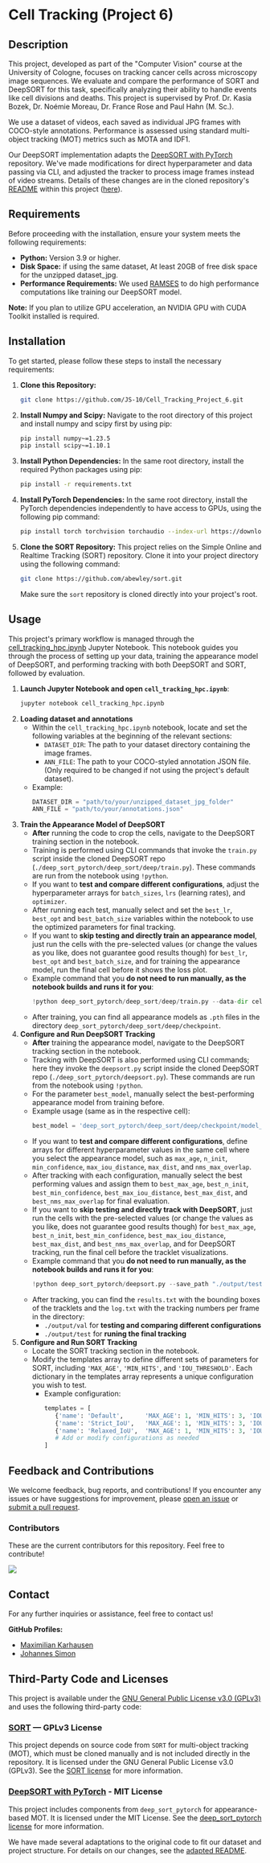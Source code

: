 # Cell Tracking (Project 6)

## Description

This project, developed as part of the "Computer Vision" course at the University of Cologne, focuses on tracking cancer cells across microscopy image sequences. We evaluate and compare the performance of SORT and DeepSORT for this task, specifically analyzing their ability to handle events like cell divisions and deaths. This project is supervised by Prof. Dr. Kasia Bozek, Dr. Noémie Moreau,  Dr. France Rose and Paul Hahn (M. Sc.).

We use a dataset of videos, each saved as individual JPG frames with COCO-style annotations. Performance is assessed using standard multi-object tracking (MOT) metrics such as MOTA and IDF1.

Our DeepSORT implementation adapts the [DeepSORT with PyTorch](https://github.com/ZQPei/deep_sort_pytorch) repository. We've made modifications for direct hyperparameter and data passing via CLI, and adjusted the tracker to process image frames instead of video streams. Details of these changes are in the cloned repository's [README](/deep_sort_pytorch/README.md) within this project ([here](/deep_sort_pytorch/)).

## Requirements

Before proceeding with the installation, ensure your system meets the following requirements:

* **Python:** Version 3.9 or higher.
* **Disk Space:** if using the same dataset, At least 20GB of free disk space for the unzipped dataset_jpg.
* **Performance Requirements:** We used [RAMSES](https://itcc.uni-koeln.de/hpc/hpc/ramses) to do high performance computations like training our DeepSORT model.

**Note:** If you plan to utilize GPU acceleration, an NVIDIA GPU with CUDA Toolkit installed is required. 
    
## Installation

To get started, please follow these steps to install the necessary requirements:

1.  **Clone this Repository:**
    ```bash
    git clone https://github.com/JS-10/Cell_Tracking_Project_6.git
    ```

2.  **Install Numpy and Scipy:**
    Navigate to the root directory of this project and install numpy and scipy first by using pip:
    ```bash
    pip install numpy~=1.23.5
    pip install scipy~=1.10.1
    ```

3.  **Install Python Dependencies:**
    In the same root directory, install the required Python packages using pip:
    ```bash
    pip install -r requirements.txt
    ```

4.  **Install PyTorch Dependencies:**
    In the same root directory, install the PyTorch dependencies independently to have access to GPUs, using the following pip command:
    ```bash
    pip install torch torchvision torchaudio --index-url https://download.pytorch.org/whl/cu126
    ```

5.  **Clone the SORT Repository:**
    This project relies on the Simple Online and Realtime Tracking (SORT) repository. Clone it into your project directory using the following command:
    ```bash
    git clone https://github.com/abewley/sort.git
    ```
    Make sure the `sort` repository is cloned directly into your project's root.

## Usage

This project's primary workflow is managed through the [cell_tracking_hpc.ipynb](/cell_tracking_hpc.ipynb) Jupyter Notebook. This notebook guides you through the process of setting up your data, training the appearance model of DeepSORT, and performing tracking with both DeepSORT and SORT, followed by evaluation.
1.  **Launch Jupyter Notebook and open ```cell_tracking_hpc.ipynb```**:
    ```bash
    jupyter notebook cell_tracking_hpc.ipynb
    ```
2.  **Loading dataset and annotations**
    -   Within the ```cell_tracking_hpc.ipynb``` notebook, locate and set the following variables at the beginning of the relevant sections:
        -   ```DATASET_DIR```: The path to your dataset directory containing the image frames.
        -   ```ANN_FILE```: The path to your COCO-styled annotation JSON file. (Only required to be changed if not using the project's default dataset).
    -   Example:
        ```python
        DATASET_DIR = "path/to/your/unzipped_dataset_jpg_folder"
        ANN_FILE = "path/to/your/annotations.json"
        ```
4.  **Train the Appearance Model of DeepSORT**
    -   **After** running the code to crop the cells, navigate to the DeepSORT training section in the notebook.
    -   Training is performed using CLI commands that invoke the `train.py` script inside the cloned DeepSORT repo (`./deep_sort_pytorch/deep_sort/deep/train.py`). These commands are run from the notebook using `!python`.
    -   If you want to **test and compare different configurations**, adjust the hyperparameter arrays for ```batch_sizes```, ```lrs``` (learning rates), and ```optimizer```.
    -   After running each test, manually select and set the ```best_lr```, ```best_opt``` and ```best_batch_size``` variables within the notebook to use the optimized parameters for final tracking.
    -   If you want to **skip testing and directly train an appearance model**, just run the cells with the pre-selected values (or change the values as you like, does not guarantee good results though) for ```best_lr```, ```best_opt``` and ```best_batch_size```, and for training the appearance model, run the final cell before it shows the loss plot.
    -   Example command that you **do not need to run manually, as the notebook builds and runs it for you**:
        ```python
        !python deep_sort_pytorch/deep_sort/deep/train.py --data-dir cell_crops --epochs 60 --batch_size {best_batch_size} --lr {best_lr} --optimizer {best_opt} --model_name {model_name}
        ```
    -   After training, you can find all appearance models as `.pth` files in the directory `deep_sort_pytorch/deep_sort/deep/checkpoint`.
5.  **Configure and Run DeepSORT Tracking** 
    -   **After** training the appearance model, navigate to the DeepSORT tracking section in the notebook.
    -   Tracking with DeepSORT is also performed using CLI commands; here they invoke the `deepsort.py` script inside the cloned DeepSORT repo (`./deep_sort_pytorch/deepsort.py`). These commands are run from the notebook using `!python`.
    -   For the parameter ```best_model```, manually select the best-performing appearance model from training before.
    -   Example usage (same as in the respective cell):
        ```python
        best_model = 'deep_sort_pytorch/deep_sort/deep/checkpoint/model_59.pth'
        ```
    -   If you want to **test and compare different configurations**, define arrays for different hyperparameter values in the same cell where you select the appearance model, such as ```max_age```, ```n_init```, ```min_confidence```, ```max_iou_distance```, ```max_dist```, and ```nms_max_overlap```.
    -   After tracking with each configuration, manually select the best performing values and assign them to ```best_max_age```, ```best_n_init```, ```best_min_confidence```, ```best_max_iou_distance```, ```best_max_dist```, and ```best_nms_max_overlap``` for final evaluation.
    -   If you want to **skip testing and directly track with DeepSORT**, just run the cells with the pre-selected values (or change the values as you like, does not guarantee good results though) for ```best_max_age```, ```best_n_init```, ```best_min_confidence```, ```best_max_iou_distance```, ```best_max_dist```, and ```best_nms_max_overlap```, and for DeepSORT tracking, run the final cell before the tracklet visualizations.
    -   Example command that you **do not need to run manually, as the notebook builds and runs it for you**:
        ```python
        !python deep_sort_pytorch/deepsort.py --save_path "./output/test" --test_folders {test_folders_str} --appearance_model {best_model} --max_age {best_max_age} --n_init {best_n_init} --min_confidence {best_min_confidence} --max_iou_distance {best_max_iou_distance} --max_dist {best_max_dist} --nms_max_overlap {best_nms_max_overlap}
        ```
    -   After tracking, you can find the `results.txt` with the bounding boxes of the tracklets and the `log.txt` with the tracking numbers per frame in the directory:
        -   `./output/val` for **testing and comparing different configurations**
        -   `./output/test` for **runing the final tracking**
6.  **Configure and Run SORT Tracking**
    -   Locate the SORT tracking section in the notebook.
    -   Modify the templates array to define different sets of parameters for SORT, including ```'MAX_AGE'```, ```'MIN_HITS'```, and ```'IOU_THRESHOLD'```. Each dictionary in the templates array represents a unique configuration you wish to test.
        -    Example configuration:
             ```python
             templates = [
                {'name': 'Default',      'MAX_AGE': 1, 'MIN_HITS': 3, 'IOU_THRESHOLD': 0.3},
                {'name': 'Strict_IoU',   'MAX_AGE': 1, 'MIN_HITS': 3, 'IOU_THRESHOLD': 0.5},
                {'name': 'Relaxed_IoU',  'MAX_AGE': 1, 'MIN_HITS': 3, 'IOU_THRESHOLD': 0.1},
                # Add or modify configurations as needed
             ]
             ```

## Feedback and Contributions

We welcome feedback, bug reports, and contributions! If you encounter any issues or have suggestions for improvement, please [open an issue](https://github.com/JS-10/Cell_Tracking_Project_6/issues/new) or [submit a pull request](https://github.com/JS-10/Cell_Tracking_Project_6/pulls).

### Contributors

These are the current contributors for this repository. Feel free to contribute!

<a href="https://github.com/JS-10/Cell_Tracking_Project_6/graphs/contributors">
  <img src="https://contrib.rocks/image?repo=JS-10/Cell_Tracking_Project_6" />
</a>

## Contact

For any further inquiries or assistance, feel free to contact us!

**GitHub Profiles:** 
- [Maximilian Karhausen](https://github.com/m4p4k4)
- [Johannes Simon](https://github.com/JS-10)

## Third-Party Code and Licenses
This project is available under the [GNU General Public License v3.0 (GPLv3)](LICENSE) and uses the following third-party code:

### [SORT](https://github.com/abewley/sort) — GPLv3 License  
This project depends on source code from `SORT` for multi-object tracking (MOT), which must be cloned manually and is not included directly in the repository.
It is licensed under the GNU General Public License v3.0 (GPLv3).
See the [SORT license](https://github.com/abewley/sort/blob/master/LICENSE) for more information.

### [DeepSORT with PyTorch](https://github.com/ZQPei/deep_sort_pytorch) - MIT License
This project includes components from `deep_sort_pytorch` for appearance-based MOT.
It is licensed under the MIT License.
See the [deep_sort_pytorch license](https://github.com/JS-10/Cell_Tracking_Project_6/blob/main/deep_sort_pytorch/LICENSE) for more information.

We have made several adaptations to the original code to fit our dataset and project structure. For details on our changes, see the [adapted README](https://github.com/JS-10/Cell_Tracking_Project_6/blob/main/deep_sort_pytorch/README.md).
